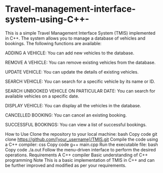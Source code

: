# Travel-management-interface-system-using-C++-
This is a simple Travel Management Interface System (TMIS) implemented in C++. The system allows you to manage a database of vehicles and bookings. The following functions are available:

ADDING A VEHICLE: You can add new vehicles to the database.

REMOVE A VEHICLE: You can remove existing vehicles from the database.

UPDATE VEHICLE: You can update the details of existing vehicles.

SEARCH VEHICLE: You can search for a specific vehicle by its name or ID.

SEARCH UNBOOKED VEHICLE ON PARTICULAR DATE: You can search for available vehicles on a specific date.

DISPLAY VEHICLE: You can display all the vehicles in the database.

CANCELLED BOOKING: You can cancel an existing booking.

SUCCESSFUL BOOKINGS: You can view a list of successful bookings.

How to Use
Clone the repository to your local machine:
bash
Copy code
git clone https://github.com/[your_username]/TMIS.git
Compile the code using a C++ compiler:
css
Copy code
g++ main.cpp
Run the executable file:
bash
Copy code
./a.out
Follow the menu-driven interface to perform the desired operations.
Requirements
A C++ compiler
Basic understanding of C++ programming
Note
This is a basic implementation of TMIS in C++ and can be further improved and modified as per your requirements.
